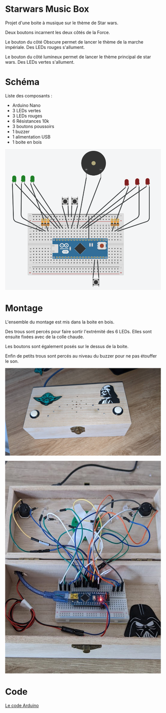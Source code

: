 # Starwars Music Box


Projet d'une boite à musique sur le thème de Star wars. 

Deux boutons incarnent les deux côtés de la Force. 

Le bouton du côté Obscure permet de lancer le thème de la marche impériale. Des LEDs rouges s'allument.

Le bouton du côté lumineux permet de lancer le thème principal de star wars. Des LEDs vertes s'allument. 

# Schéma 
Liste des composants : 
* Arduino Nano
* 3 LEDs vertes
* 3 LEDs rouges
* 6 Résistances 10k
* 3 boutons poussoirs
* 1 buzzer
* 1 alimentation USB
* 1 boite en bois

![alt text](assets/schema.png)

# Montage

L'ensemble du montage est mis dans la boite en bois.

Des trous sont percés pour faire sortir l'extrémité des 6 LEDs. Elles sont ensuite fixées avec de la colle chaude. 

Les boutons sont également posés sur le dessus de la boite. 

Enfin de petits trous sont percés au niveau du buzzer pour ne pas étouffer le son. 

![alt text](assets/theBox.jpg)

![alt text](assets/insideTheBox.png)

# Code
[Le code Arduino](StarWarsMusicBox/StarWarsMusicBox.ino)